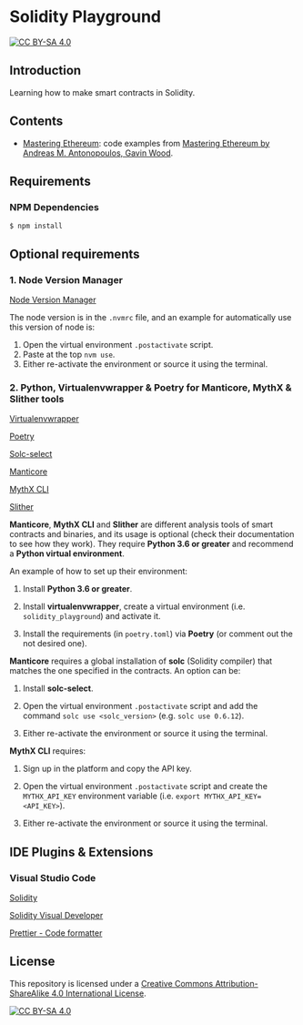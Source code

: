 # Solidity Playground

[![CC BY-SA 4.0][cc-by-sa-shield]][cc-by-sa]

## Introduction

Learning how to make smart contracts in Solidity.

## Contents

- [Mastering Ethereum](mastering_ethereum/README.md): code examples from [Mastering Ethereum by Andreas M. Antonopoulos, Gavin Wood](https://github.com/ethereumbook/ethereumbook).

## Requirements

### NPM Dependencies

```shell
$ npm install
```

## Optional requirements

### 1. Node Version Manager

[Node Version Manager](https://github.com/nvm-sh/nvm/blob/master/README.md)

The node version is in the `.nvmrc` file, and an example for automatically use this version of node is:

1. Open the virtual environment `.postactivate` script.
2. Paste at the top `nvm use`.
3. Either re-activate the environment or source it using the terminal.

### 2. Python, Virtualenvwrapper & Poetry for Manticore, MythX & Slither tools

[Virtualenvwrapper](https://virtualenvwrapper.readthedoc)

[Poetry](https://python-poetry.org/)

[Solc-select](https://github.com/crytic/solc-select)

[Manticore](https://github.com/trailofbits/manticore)

[MythX CLI](https://github.com/dmuhs/mythx-cli)

[Slither](https://github.com/crytic/slither)

**Manticore**, **MythX CLI** and **Slither** are different analysis tools of smart contracts and binaries, and its usage is optional (check their documentation to see how they work). They require **Python 3.6 or greater** and recommend a **Python virtual environment**.

An example of how to set up their environment:

1. Install **Python 3.6 or greater**.

2. Install **virtualenvwrapper**, create a virtual environment (i.e. `solidity_playground`) and activate it.

3. Install the requirements (in `poetry.toml`) via **Poetry** (or comment out the not desired one).

**Manticore** requires a global installation of **solc** (Solidity compiler) that matches the one specified in the contracts. An option can be:

1. Install **solc-select**.

2. Open the virtual environment `.postactivate` script and add the command `solc use <solc_version>` (e.g. `solc use 0.6.12`).

3. Either re-activate the environment or source it using the terminal.

**MythX CLI** requires:

1. Sign up in the platform and copy the API key.

2. Open the virtual environment `.postactivate` script and create the `MYTHX_API_KEY` environment variable (i.e. `export MYTHX_API_KEY=<API_KEY>`).

3. Either re-activate the environment or source it using the terminal.

## IDE Plugins & Extensions

### Visual Studio Code

[Solidity](https://marketplace.visualstudio.com/items?itemName=JuanBlanco.solidity)

[Solidity Visual Developer](https://marketplace.visualstudio.com/items?itemName=tintinweb.solidity-visual-auditor)

[Prettier - Code formatter](https://marketplace.visualstudio.com/items?itemName=esbenp.prettier-vscode)

## License

This repository is licensed under a
[Creative Commons Attribution-ShareAlike 4.0 International License][cc-by-sa].

[![CC BY-SA 4.0][cc-by-sa-image]][cc-by-sa]

[cc-by-sa]: http://creativecommons.org/licenses/by-sa/4.0/
[cc-by-sa-image]: https://licensebuttons.net/l/by-sa/4.0/88x31.png
[cc-by-sa-shield]: https://img.shields.io/badge/License-CC%20BY--SA%204.0-lightgrey.svg
